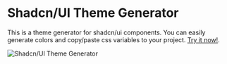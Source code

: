 # Shadcn/UI Theme Generator
This is a theme generator for shadcn/ui components. You can easily generate colors and copy/paste css variables to your project. [Try it now!](https://themes.fkaya.dev).  

![Shadcn/UI Theme Generator](https://i.ibb.co/h8tMm2n/themes.png)
